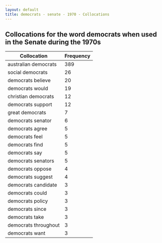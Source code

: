 ```yaml
---
layout: default
title: democrats - senate - 1970 - Collocations
---
```

## Collocations for the word **democrats** when used in the Senate during the 1970s

| Collocation | Frequency |
|--------------|----------------|
|australian democrats|389|
|social democrats|26|
|democrats believe|20|
|democrats would|19|
|christian democrats|12|
|democrats support|12|
|great democrats|7|
|democrats senator|6|
|democrats agree|5|
|democrats feel|5|
|democrats find|5|
|democrats say|5|
|democrats senators|5|
|democrats oppose|4|
|democrats suggest|4|
|democrats candidate|3|
|democrats could|3|
|democrats policy|3|
|democrats since|3|
|democrats take|3|
|democrats throughout|3|
|democrats want|3|
